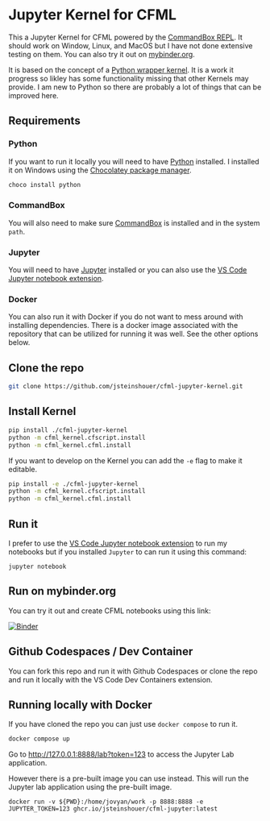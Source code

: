 # Jupyter Kernel for CFML

This a Jupyter Kernel for CFML powered by the [CommandBox REPL](https://commandbox.ortusbooks.com/usage/repl). It should work on Window, Linux, and MacOS but I have not done extensive testing on them. You can also try it out on [mybinder.org](https://mybinder.org/v2/gh/jsteinshouer/cfml-jupyter-kernel/main?urlpath=/tree).

It is based on the concept of a [Python wrapper kernel](https://jupyter-client.readthedocs.io/en/latest/wrapperkernels.html). It is a work it progress so likley has some functionality missing that other Kernels may provide. I am new to Python so there are probably a lot of things that can be improved here.

## Requirements

### Python

If you want to run it locally you will need to have [Python](https://wiki.python.org/moin/BeginnersGuide/Download) installed. I installed it on Windows using the [Chocolatey package manager](https://chocolatey.org/).

```bash
choco install python
```

### CommandBox

You will also need to make sure [CommandBox](https://commandbox.ortusbooks.com/setup/download) is installed and in the system `path`.

### Jupyter

You will need to have [Jupyter](https://jupyter.org/install) installed or you can also use the [VS Code Jupyter notebook extension](https://marketplace.visualstudio.com/items?itemName=ms-toolsai.jupyter).

### Docker

You can also run it with Docker if you do not want to mess around with installing dependencies. There is a docker image associated with the repository that can be utilized for running it was well. See the other options below.

## Clone the repo

```bash
git clone https://github.com/jsteinshouer/cfml-jupyter-kernel.git
```

## Install Kernel

```bash
pip install ./cfml-jupyter-kernel
python -m cfml_kernel.cfscript.install
python -m cfml_kernel.cfml.install
```

If you want to develop on the Kernel you can add the `-e` flag to make it editable.

```bash
pip install -e ./cfml-jupyter-kernel
python -m cfml_kernel.cfscript.install
python -m cfml_kernel.cfml.install
```

## Run it

I prefer to use the [VS Code Jupyter notebook extension](https://marketplace.visualstudio.com/items?itemName=ms-toolsai.jupyter) to run my notebooks but if you installed `Jupyter` to can run it using this command:

```
jupyter notebook
```

## Run on mybinder.org

You can try it out and create CFML notebooks using this link:

[![Binder](https://mybinder.org/badge_logo.svg)](https://mybinder.org/v2/gh/jsteinshouer/cfml-jupyter-kernel/main?urlpath=/tree)

## Github Codespaces / Dev Container

You can fork this repo and run it with Github Codespaces or clone the repo and run it locally with the VS Code Dev Containers extension.
## Running locally with Docker

If you have cloned the repo you can just use `docker compose` to run it.

```bash
docker compose up
```

Go to http://127.0.0.1:8888/lab?token=123 to access the Jupyter Lab application.

However there is a pre-built image you can use instead. This will run the Jupyter lab application using the pre-built image.

```
docker run -v ${PWD}:/home/jovyan/work -p 8888:8888 -e JUPYTER_TOKEN=123 ghcr.io/jsteinshouer/cfml-jupyter:latest
```

